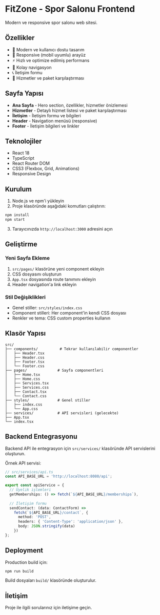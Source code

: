 # FitZone - Spor Salonu Frontend

Modern ve responsive spor salonu web sitesi.

## Özellikler

- 🎨 Modern ve kullanıcı dostu tasarım
- 📱 Responsive (mobil uyumlu) arayüz
- ⚡ Hızlı ve optimize edilmiş performans
- 🧭 Kolay navigasyon
- 📞 İletişim formu
- 💪 Hizmetler ve paket karşılaştırması

## Sayfa Yapısı

- **Ana Sayfa** - Hero section, özellikler, hizmetler önizlemesi
- **Hizmetler** - Detaylı hizmet listesi ve paket karşılaştırması
- **İletişim** - İletişim formu ve bilgileri
- **Header** - Navigation menüsü (responsive)
- **Footer** - İletişim bilgileri ve linkler

## Teknolojiler

- React 18
- TypeScript
- React Router DOM
- CSS3 (Flexbox, Grid, Animations)
- Responsive Design

## Kurulum

1. Node.js ve npm'i yükleyin
2. Proje klasöründe aşağıdaki komutları çalıştırın:

```bash
npm install
npm start
```

3. Tarayıcınızda `http://localhost:3000` adresini açın

## Geliştirme

### Yeni Sayfa Ekleme

1. `src/pages/` klasörüne yeni component ekleyin
2. CSS dosyasını oluşturun
3. `App.tsx` dosyasında route tanımını ekleyin
4. Header navigation'a link ekleyin

### Stil Değişiklikleri

- Genel stiller: `src/styles/index.css`
- Component stilleri: Her component'in kendi CSS dosyası
- Renkler ve tema: CSS custom properties kullanın

## Klasör Yapısı

```
src/
├── components/          # Tekrar kullanılabilir componentler
│   ├── Header.tsx
│   ├── Header.css
│   ├── Footer.tsx
│   └── Footer.css
├── pages/              # Sayfa componentleri
│   ├── Home.tsx
│   ├── Home.css
│   ├── Services.tsx
│   ├── Services.css
│   ├── Contact.tsx
│   └── Contact.css
├── styles/             # Genel stiller
│   ├── index.css
│   └── App.css
├── services/           # API servisleri (gelecekte)
├── App.tsx
└── index.tsx
```

## Backend Entegrasyonu

Backend API ile entegrasyon için `src/services/` klasöründe API servislerini oluşturun.

Örnek API servisi:
```typescript
// src/services/api.ts
const API_BASE_URL = 'http://localhost:8080/api';

export const apiService = {
  // Üyelik işlemleri
  getMemberships: () => fetch(`${API_BASE_URL}/memberships`),
  
  // İletişim formu
  sendContact: (data: ContactForm) => 
    fetch(`${API_BASE_URL}/contact`, {
      method: 'POST',
      headers: { 'Content-Type': 'application/json' },
      body: JSON.stringify(data)
    })
};
```

## Deployment

Production build için:

```bash
npm run build
```

Build dosyaları `build/` klasöründe oluşturulur.

## İletişim

Proje ile ilgili sorularınız için iletişime geçin.
